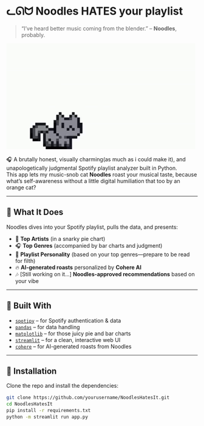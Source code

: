 # ᓚᘏᗢ Noodles HATES your playlist

> “I’ve heard better music coming from the blender.” – **Noodles**, probably.

![Noodles excited to judge your playlist](pictures/git.gif)

🎧 A brutally honest, visually charming(as much as i could make it), and unapologetically judgmental Spotify playlist analyzer built in Python.  
This app lets my music-snob cat **Noodles** roast your musical taste, because what’s self-awareness without a little digital humiliation that too by an orange cat?

---

## 🚀 What It Does

Noodles dives into your Spotify playlist, pulls the data, and presents:

- 🎤 **Top Artists** (in a snarky pie chart)
- 🎧 **Top Genres** (accompanied by bar charts and judgment)
- 🧠 **Playlist Personality** (based on your top genres—prepare to be read for filth)
- 🔥 **AI-generated roasts** personalized by **Cohere AI**
- 🎶 [Still working on it...] **Noodles-approved recommendations** based on your vibe

---

## 🐍 Built With

- [`spotipy`](https://spotipy.readthedocs.io/) – for Spotify authentication & data
- [`pandas`](https://pandas.pydata.org/) – for data handling
- [`matplotlib`](https://matplotlib.org/) – for those juicy pie and bar charts
- [`streamlit`](https://streamlit.io/) – for a clean, interactive web UI
- [`cohere`](https://cohere.com) – for AI-generated roasts from Noodles

---

## 💾 Installation

Clone the repo and install the dependencies:

```bash
git clone https://github.com/yourusername/NoodlesHatesIt.git
cd NoodlesHatesIt
pip install -r requirements.txt
python -m streamlit run app.py
```
